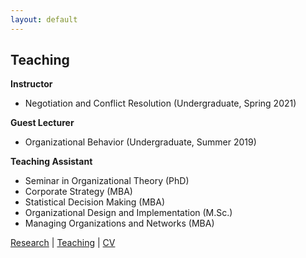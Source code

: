 ```yaml
---
layout: default
---
```


## Teaching

**Instructor**

* Negotiation and Conflict Resolution (Undergraduate, Spring 2021)

**Guest Lecturer**

* Organizational Behavior (Undergraduate, Summer 2019)

**Teaching Assistant**

* Seminar in Organizational Theory (PhD)
* Corporate Strategy (MBA)
* Statistical Decision Making (MBA)
* Organizational Design and Implementation (M.Sc.)
* Managing Organizations and Networks (MBA)

[Research](./research.html) | [Teaching](./teaching.html) | [CV](./CV.html)  
